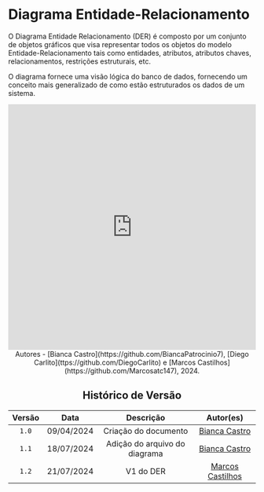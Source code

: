 # Diagrama Entidade-Relacionamento

<p style="text-align: justify">

O Diagrama Entidade Relacionamento (DER) é composto por um conjunto de objetos gráficos que visa representar todos os objetos do modelo Entidade-Relacionamento tais como entidades, atributos, atributos chaves, relacionamentos, restrições estruturais, etc.

O diagrama fornece uma visão lógica do banco de dados, fornecendo um conceito mais generalizado de como estão estruturados os dados de um sistema.

</p>
<center>
<iframe frameborder="0" style="width:100%;height:500px;" src="https://viewer.diagrams.net/?tags=%7B%7D&lightbox=1&highlight=0000ff&edit=_blank&layers=1&nav=1&title=DER.drawio#Uhttps%3A%2F%2Fdrive.google.com%2Fuc%3Fid%3D1emR37ixwUYvx1sS_YATp9u_EkX9qkiZS%26export%3Ddownload"></iframe>
Autores - [Bianca Castro](https://github.com/BiancaPatrocinio7), [Diego Carlito](ttps://github.com/DiegoCarlito) e [Marcos Castilhos](https://github.com/Marcosatc147), 2024.




## Histórico de Versão
| Versão | Data | Descrição | Autor(es) |
| :-: | :-: | :-: | :-: |
| `1.0`  | 09/04/2024 | Criação do documento         | [Bianca Castro](https://github.com/BiancaPatrocinio7) |  
| `1.1`  | 18/07/2024 | Adição do arquivo do diagrama        | [Bianca Castro](https://github.com/BiancaPatrocinio7) |          
| `1.2`  | 21/07/2024 | V1 do DER       | [Marcos Castilhos](https://github.com/Marcosatc147) |                                                               

</center>